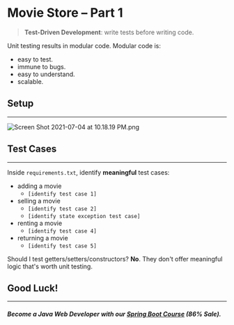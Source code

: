 # Movie Store – Part 1

> **Test-Driven Development**: write tests before writing code.

Unit testing results in modular code. Modular code is:
- easy to test.
- immune to bugs.
- easy to understand.
- scalable.

## Setup
----

![Screen Shot 2021-07-04 at 10.18.19 PM.png](https://firebasestorage.googleapis.com/v0/b/learnthepart-75aed.appspot.com/o/images%2F860d4c23-dedd-44b5-bff4-eb1105222586?alt=media&token=9dfc4943-99fe-448a-93bb-c06b5c2d7df6)

## Test Cases
------
Inside `requirements.txt`, identify **meaningful** test cases:
- adding a movie
    - `[identify test case 1]`
- selling a movie
    - `[identify test case 2]`
    - `[identify state exception test case]`
- renting a movie
    - `[identify test case 4]`
- returning a movie
    - `[identify test case 5]`
 


Should I test getters/setters/constructors? **No**. They don't offer meaningful logic that's worth unit testing.

## Good Luck!
--------
##### Become a Java Web Developer with our [Spring Boot Course](https://udemy-redirect-app.herokuapp.com/spring) (86% Sale).
